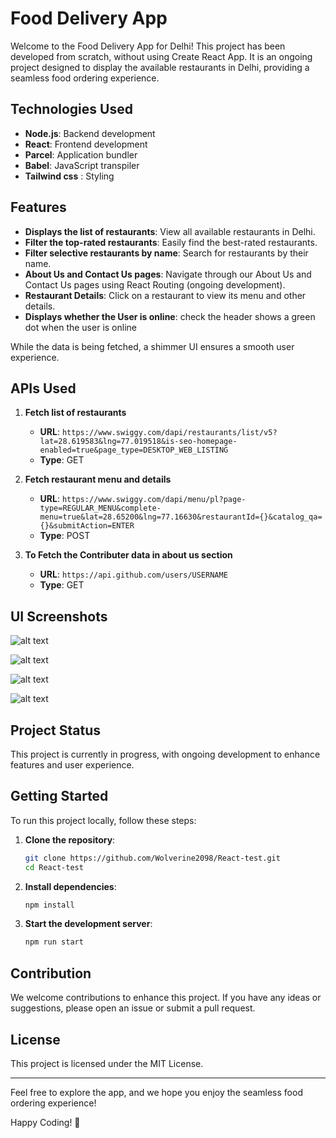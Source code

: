 # Food Delivery App

Welcome to the Food Delivery App for Delhi! This project has been developed from scratch, without using Create React App. It is an ongoing project designed to display the available restaurants in Delhi, providing a seamless food ordering experience.

## Technologies Used

- **Node.js**: Backend development
- **React**: Frontend development
- **Parcel**: Application bundler
- **Babel**: JavaScript transpiler
- **Tailwind css** : Styling

## Features

- **Displays the list of restaurants**: View all available restaurants in Delhi.
- **Filter the top-rated restaurants**: Easily find the best-rated restaurants.
- **Filter selective restaurants by name**: Search for restaurants by their name.
- **About Us and Contact Us pages**: Navigate through our About Us and Contact Us pages using React Routing (ongoing development).
- **Restaurant Details**: Click on a restaurant to view its menu and other details.
- **Displays whether the User is online**: check the header shows a green dot when the user is online

While the data is being fetched, a shimmer UI ensures a smooth user experience.

## APIs Used

1. **Fetch list of restaurants**

   - **URL**: `https://www.swiggy.com/dapi/restaurants/list/v5?lat=28.619583&lng=77.019518&is-seo-homepage-enabled=true&page_type=DESKTOP_WEB_LISTING`
   - **Type**: GET

2. **Fetch restaurant menu and details**

   - **URL**: `https://www.swiggy.com/dapi/menu/pl?page-type=REGULAR_MENU&complete-menu=true&lat=28.65200&lng=77.16630&restaurantId={}&catalog_qa={}&submitAction=ENTER`
   - **Type**: POST

3. **To Fetch the Contributer data in about us section**

   - **URL**: `https://api.github.com/users/USERNAME`
   - **Type**: GET

## UI Screenshots

![alt text](<Screenshot 2024-06-02 at 7.34.35 PM.png>)

![alt text](<Screenshot 2024-06-02 at 7.34.56 PM.png>)

![alt text](<Screenshot 2024-06-05 at 10.29.43 AM.png>)

![alt text](<Screenshot 2024-06-05 at 10.30.21 AM.png>)

## Project Status

This project is currently in progress, with ongoing development to enhance features and user experience.

## Getting Started

To run this project locally, follow these steps:

1. **Clone the repository**:

   ```bash
   git clone https://github.com/Wolverine2098/React-test.git
   cd React-test
   ```

2. **Install dependencies**:

   ```bash
   npm install
   ```

3. **Start the development server**:
   ```bash
   npm run start
   ```

## Contribution

We welcome contributions to enhance this project. If you have any ideas or suggestions, please open an issue or submit a pull request.

## License

This project is licensed under the MIT License.

---

Feel free to explore the app, and we hope you enjoy the seamless food ordering experience!

Happy Coding! 🌟
